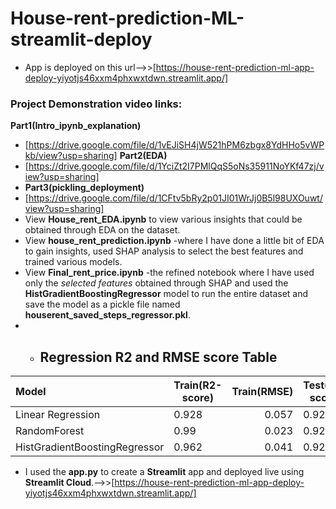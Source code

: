 # House-rent-prediction-ML-streamlit-deploy
- App is deployed on this url-->>[https://house-rent-prediction-ml-app-deploy-yiyotjs46xxm4phxwxtdwn.streamlit.app/]
###  Project Demonstration video links:
**Part1(Intro_ipynb_explanation)**
- [https://drive.google.com/file/d/1vEJiSH4jW521hPM6zbgx8YdHHo5vWPkb/view?usp=sharing]
**Part2(EDA)**
- [https://drive.google.com/file/d/1YciZt2I7PMlQqS5oNs35911NoYKf47zj/view?usp=sharing]
- **Part3(pickling_deployment)**
- [https://drive.google.com/file/d/1CFtv5bRy2p01JI01WrJj0B5l98UXOuwt/view?usp=sharing]
- View **House_rent_EDA.ipynb** to view various insights that could be obtained through EDA on the dataset.
- View **house_rent_prediction.ipynb** -where I have done a little bit of EDA to gain insights, used SHAP analysis to select the best features and trained various models.
- View **Final_rent_price.ipynb** -the refined notebook where I have used only the *selected features* obtained through SHAP and used the **HistGradientBoostingRegressor** model to run the entire dataset and save the model as a pickle file named **houserent_saved_steps_regressor.pkl**.    
- - ## Regression R2 and RMSE score Table
|    Model             |  Train(R2-score)   |  Train(RMSE)      | Test(R2-score)     |  Test(RMSE)       |
| :------------------- | -----------------  |-----------------: | -----------------  |-----------------: |
| Linear Regression    |      0.928         |0.057              | 0.923              |0.058              |
| RandomForest         |      0.99          |0.023              | 0.927              |0.057              |
|HistGradientBoostingRegressor|0.962        |0.041              | 0.928              |0.056              |
- I used the **app.py** to create a **Streamlit** app and deployed live using **Streamlit Cloud**.-->>[https://house-rent-prediction-ml-app-deploy-yiyotjs46xxm4phxwxtdwn.streamlit.app/]
